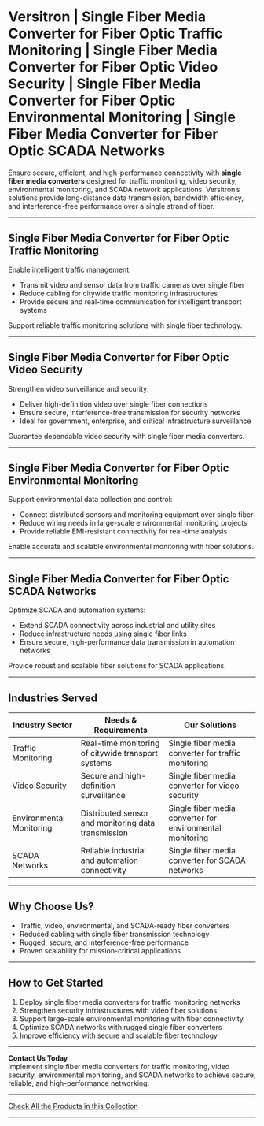# Versitron | Single Fiber Media Converter for Fiber Optic Traffic Monitoring | Single Fiber Media Converter for Fiber Optic Video Security | Single Fiber Media Converter for Fiber Optic Environmental Monitoring | Single Fiber Media Converter for Fiber Optic SCADA Networks

Ensure secure, efficient, and high-performance connectivity with **single fiber media converters** designed for traffic monitoring, video security, environmental monitoring, and SCADA network applications. Versitron’s solutions provide long-distance data transmission, bandwidth efficiency, and interference-free performance over a single strand of fiber.

---

## Single Fiber Media Converter for Fiber Optic Traffic Monitoring

Enable intelligent traffic management:  

- Transmit video and sensor data from traffic cameras over single fiber  
- Reduce cabling for citywide traffic monitoring infrastructures  
- Provide secure and real-time communication for intelligent transport systems  

Support reliable traffic monitoring solutions with single fiber technology.

---

## Single Fiber Media Converter for Fiber Optic Video Security

Strengthen video surveillance and security:  

- Deliver high-definition video over single fiber connections  
- Ensure secure, interference-free transmission for security networks  
- Ideal for government, enterprise, and critical infrastructure surveillance  

Guarantee dependable video security with single fiber media converters.

---

## Single Fiber Media Converter for Fiber Optic Environmental Monitoring

Support environmental data collection and control:  

- Connect distributed sensors and monitoring equipment over single fiber  
- Reduce wiring needs in large-scale environmental monitoring projects  
- Provide reliable EMI-resistant connectivity for real-time analysis  

Enable accurate and scalable environmental monitoring with fiber solutions.

---

## Single Fiber Media Converter for Fiber Optic SCADA Networks

Optimize SCADA and automation systems:  

- Extend SCADA connectivity across industrial and utility sites  
- Reduce infrastructure needs using single fiber links  
- Ensure secure, high-performance data transmission in automation networks  

Provide robust and scalable fiber solutions for SCADA applications.

---

## Industries Served

| Industry Sector              | Needs & Requirements                                 | Our Solutions                                              |
|------------------------------|------------------------------------------------------|-----------------------------------------------------------|
| Traffic Monitoring           | Real-time monitoring of citywide transport systems   | Single fiber media converter for traffic monitoring        |
| Video Security               | Secure and high-definition surveillance              | Single fiber media converter for video security            |
| Environmental Monitoring     | Distributed sensor and monitoring data transmission  | Single fiber media converter for environmental monitoring  |
| SCADA Networks               | Reliable industrial and automation connectivity      | Single fiber media converter for SCADA networks            |

---

## Why Choose Us?

- Traffic, video, environmental, and SCADA-ready fiber converters  
- Reduced cabling with single fiber transmission technology  
- Rugged, secure, and interference-free performance  
- Proven scalability for mission-critical applications  

---

## How to Get Started

1. Deploy single fiber media converters for traffic monitoring networks  
2. Strengthen security infrastructures with video fiber solutions  
3. Support large-scale environmental monitoring with fiber connectivity  
4. Optimize SCADA networks with rugged single fiber converters  
5. Improve efficiency with secure and scalable fiber technology  

---

**Contact Us Today**  
Implement single fiber media converters for traffic monitoring, video security, environmental monitoring, and SCADA networks to achieve secure, reliable, and high-performance networking.

---

[Check All the Products in this Collection](https://www.versitron.com/collections/single-fiber-media-converters)

---
